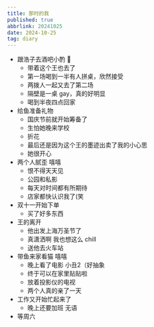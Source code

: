 ```yaml
---
title: 那时的我
published: true
abbrlink: 20241025
date: 2024-10-25
tag: diary
---
```


- 跟浩子去酒吧小酌 🍻
  - 带着这个王也去了
  - 第一场喝到一半有人拼桌，欣然接受
  - 两拨人一起又去了第二场
  - 隔壁是一桌 gay，真的好明显
  - 喝到半夜四点回家
- 给鱼准备礼物
  - 国庆节前就开始筹备了
  - 生怕她晚来学校
  - 折花
  - 最后还是因为这个王的墨迹出卖了我的小心思
  - 她很开心
- 两个人腻歪 嘻嘻
  - 恨不得天天见
  - 公园和私影
  - 每天对时间都有所期待
  - 店家都快认识我了(笑
- 双十一开始下单
  - 买了好多东西
- 王的离开
  - 他出发上海万圣节了
  - 真潇洒啊 我也想这么 chill
  - 送他去火车站
- 带鱼来家看猫 嘻嘻
  - 晚上看了电影 小丑2（好抽象
  - 终于可以在家里贴贴啦
  - 放着投影仪的电视
  - 两个人真的亲了一天
- 工作又开始忙起来了
  - 晚上还要加班 无语
- 等周六

